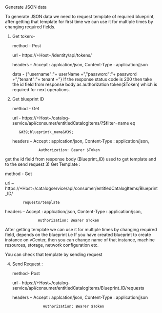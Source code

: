 Generate JSON data

  To generate JSON data we need to request template of required blueprint, after getting that template for first time we can use it for multiple times by changing required fields.
1) Get token:-

    method - Post

    url - https://+Host+/identity/api/tokens/

    headers – Accept : applcation/json, Content-Type : application/json

    data - {&quot;username&quot;:&quot;+ userName +&quot;,&quot;password&quot;:&quot;+ password +&quot;,&quot;tenant&quot;:&quot;+ tenant +&quot;}
If the response status code is 200 then take the id field from response body as authorization token($Token) which is required for next operations.

2) Get blueprint ID

   method - Get

   url - https://+Host+/catalog-service/api/consumer/entitledCatalogItems/?$filter=name eq

          &#39;blueprint\_name&#39;

   headers – Accept : applcation/json, Content-Type : application/json,

                   Authorization: Bearer $Token

 get the id field from response body (Blueprint\_ID) used to get template and to the send request
3) Get Template :

   method - Get

   url – https://+Host+/catalogservice/api/consumer/entitledCatalogItems/Blueprint\_ID/

            requests/template

   headers – Accept : applcation/json, Content-Type : application/json,

                   Authorization: Bearer $Token

After getting template we can use it for multiple times by changing required field, depends on the blueprint
i.e If you have created blueprint to create instance on vCenter, then you can change name of that instance, machine resources, storage, network configuration etc.

You can check that template by sending request

4) Send Request :

    method- Post

    url - https://+Host+/catalog-service/api/consumer/entitledCatalogItems/Blueprint\_ID/requests

    headers – Accept : applcation/json, Content-Type : application/json

                     Authorization: Bearer $Token
